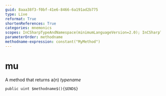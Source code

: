 ```yaml
---
guid: 8aaa38f3-f0bf-41e6-8466-6a191ad2b775
type: Live
reformat: True
shortenReferences: True
categories: mnemonics
scopes: InCSharpTypeAndNamespace(minimumLanguageVersion=2.0); InCSharpTypeMember(minimumLanguageVersion=2.0)
parameterOrder: methodname
methodname-expression: constant("MyMethod")
---
```


# mu

A method that returns a(n) $typename$

```
public uint $methodname$(){$END$}
```
